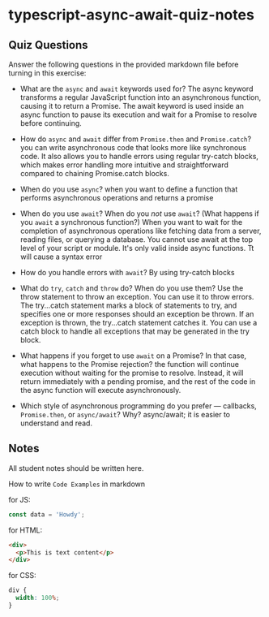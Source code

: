 # typescript-async-await-quiz-notes

## Quiz Questions

Answer the following questions in the provided markdown file before turning in this exercise:

- What are the `async` and `await` keywords used for?
The async keyword transforms a regular JavaScript function into an asynchronous function, causing it to return a Promise. The await keyword is used inside an async function to pause its execution and wait for a Promise to resolve before continuing.

- How do `async` and `await` differ from `Promise.then` and `Promise.catch`?
you can write asynchronous code that looks more like synchronous code. It also allows you to handle errors using regular try-catch blocks, which makes error handling more intuitive and straightforward compared to chaining Promise.catch blocks.

- When do you use `async`?
when you want to define a function that performs asynchronous operations and returns a promise

- When do you use `await`? When do you _not_ use `await`? (What happens if you `await` a synchronous function?)
When you want to wait for the completion of asynchronous operations like fetching data from a server, reading files, or querying a database. You cannot use await at the top level of your script or module. It's only valid inside async functions. Tt will cause a syntax error

- How do you handle errors with `await`?
By using try-catch blocks

- What do `try`, `catch` and `throw` do? When do you use them?
Use the throw statement to throw an exception. You can use it to throw errors.
The try...catch statement marks a block of statements to try, and specifies one or more responses should an exception be thrown. If an exception is thrown, the try...catch statement catches it. You can use a catch block to handle all exceptions that may be generated in the try block.

- What happens if you forget to use `await` on a Promise? In that case, what happens to the Promise rejection?
the function will continue execution without waiting for the promise to resolve. Instead, it will return immediately with a pending promise, and the rest of the code in the async function will execute asynchronously.

- Which style of asynchronous programming do you prefer — callbacks, `Promise.then`, or `async/await`? Why?
async/await; it is easier to understand and read.

## Notes

All student notes should be written here.

How to write `Code Examples` in markdown

for JS:

```javascript
const data = 'Howdy';
```

for HTML:

```html
<div>
  <p>This is text content</p>
</div>
```

for CSS:

```css
div {
  width: 100%;
}
```
